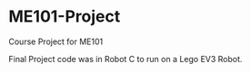 # ME101-Project
Course Project for ME101

Final Project code was in Robot C to run on a Lego EV3 Robot.
